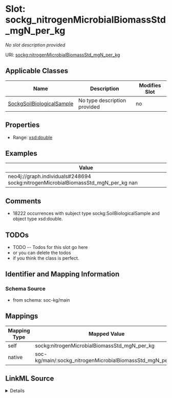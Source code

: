 

# Slot: sockg_nitrogenMicrobialBiomassStd_mgN_per_kg


_No slot description provided_





URI: [sockg:nitrogenMicrobialBiomassStd_mgN_per_kg](http://www.semanticweb.org/sockg/ontologies/2024/0/soil-carbon-ontology/nitrogenMicrobialBiomassStd_mgN_per_kg)



<!-- no inheritance hierarchy -->





## Applicable Classes

| Name | Description | Modifies Slot |
| --- | --- | --- |
| [SockgSoilBiologicalSample](../classes/SockgSoilBiologicalSample.md) | No type description provided |  no  |







## Properties

* Range: [xsd:double](http://www.w3.org/2001/XMLSchema#double)






## Examples

| Value |
| --- |
| neo4j://graph.individuals#248694 sockg:nitrogenMicrobialBiomassStd_mgN_per_kg nan |

## Comments

* 18222 occurrences with subject type sockg:SoilBiologicalSample and object type xsd:double.

## TODOs

* TODO -- Todos for this slot go here
* or you can delete the todos
* if you think the class is perfect.

## Identifier and Mapping Information







### Schema Source


* from schema: soc-kg/main




## Mappings

| Mapping Type | Mapped Value |
| ---  | ---  |
| self | sockg:nitrogenMicrobialBiomassStd_mgN_per_kg |
| native | soc-kg/main/:sockg_nitrogenMicrobialBiomassStd_mgN_per_kg |




## LinkML Source

<details>
```yaml
name: sockg_nitrogenMicrobialBiomassStd_mgN_per_kg
description: No slot description provided
todos:
- TODO -- Todos for this slot go here
- or you can delete the todos
- if you think the class is perfect.
comments:
- 18222 occurrences with subject type sockg:SoilBiologicalSample and object type xsd:double.
examples:
- value: neo4j://graph.individuals#248694 sockg:nitrogenMicrobialBiomassStd_mgN_per_kg
    nan
from_schema: soc-kg/main
rank: 1000
slot_uri: sockg:nitrogenMicrobialBiomassStd_mgN_per_kg
alias: sockg_nitrogenMicrobialBiomassStd_mgN_per_kg
domain_of:
- sockg_SoilBiologicalSample
range: double

```
</details>